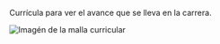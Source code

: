Currícula para ver el avance que se lleva en la carrera.

![Imagén de la malla curricular](/../main/assets/Foto-Proyecto.PNG)
